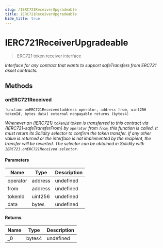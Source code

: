 ```yaml
---
slug: /IERC721ReceiverUpgradeable
title: IERC721ReceiverUpgradeable
hide_title: true
---
```

# IERC721ReceiverUpgradeable



> ERC721 token receiver interface



*Interface for any contract that wants to support safeTransfers from ERC721 asset contracts.*

## Methods

### onERC721Received

```solidity
function onERC721Received(address operator, address from, uint256 tokenId, bytes data) external nonpayable returns (bytes4)
```



*Whenever an {IERC721} `tokenId` token is transferred to this contract via {IERC721-safeTransferFrom} by `operator` from `from`, this function is called. It must return its Solidity selector to confirm the token transfer. If any other value is returned or the interface is not implemented by the recipient, the transfer will be reverted. The selector can be obtained in Solidity with `IERC721.onERC721Received.selector`.*

#### Parameters

| Name | Type | Description |
|---|---|---|
| operator | address | undefined
| from | address | undefined
| tokenId | uint256 | undefined
| data | bytes | undefined

#### Returns

| Name | Type | Description |
|---|---|---|
| _0 | bytes4 | undefined



